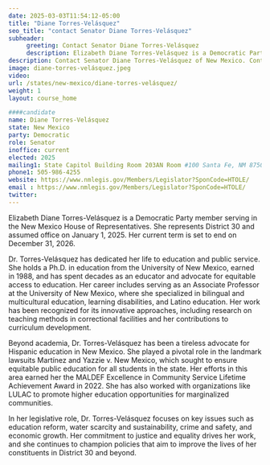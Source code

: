 ```yaml
---
date: 2025-03-03T11:54:12-05:00
title: "Diane Torres-Velásquez"
seo_title: "contact Senator Diane Torres-Velásquez"
subheader:
     greeting: Contact Senator Diane Torres-Velásquez
     description: Elizabeth Diane Torres-Velásquez is a Democratic Party member serving in the New Mexico House of Representatives. She represents District 30 and assumed office on January 1, 2025. Her current term is set to end on December 31, 2026.
description: Contact Senator Diane Torres-Velásquez of New Mexico. Contact information for Diane Torres-Velásquez includes email address, phone number, and mailing address.
image: diane-torres-velásquez.jpeg
video:
url: /states/new-mexico/diane-torres-velásquez/
weight: 1
layout: course_home

####candidate
name: Diane Torres-Velásquez
state: New Mexico
party: Democratic
role: Senator
inoffice: current
elected: 2025
mailing1: State Capitol Building Room 203AN Room #100 Santa Fe, NM 87501
phone1: 505-986-4255
website: https://www.nmlegis.gov/Members/Legislator?SponCode=HTOLE/
email : https://www.nmlegis.gov/Members/Legislator?SponCode=HTOLE/
twitter: 
---
```

Elizabeth Diane Torres-Velásquez is a Democratic Party member serving in the New Mexico House of Representatives. She represents District 30 and assumed office on January 1, 2025. Her current term is set to end on December 31, 2026.

Dr. Torres-Velásquez has dedicated her life to education and public service. She holds a Ph.D. in education from the University of New Mexico, earned in 1988, and has spent decades as an educator and advocate for equitable access to education. Her career includes serving as an Associate Professor at the University of New Mexico, where she specialized in bilingual and multicultural education, learning disabilities, and Latino education. Her work has been recognized for its innovative approaches, including research on teaching methods in correctional facilities and her contributions to curriculum development.

Beyond academia, Dr. Torres-Velásquez has been a tireless advocate for Hispanic education in New Mexico. She played a pivotal role in the landmark lawsuits Martínez and Yazzie v. New Mexico, which sought to ensure equitable public education for all students in the state. Her efforts in this area earned her the MALDEF Excellence in Community Service Lifetime Achievement Award in 2022. She has also worked with organizations like LULAC to promote higher education opportunities for marginalized communities.

In her legislative role, Dr. Torres-Velásquez focuses on key issues such as education reform, water scarcity and sustainability, crime and safety, and economic growth. Her commitment to justice and equality drives her work, and she continues to champion policies that aim to improve the lives of her constituents in District 30 and beyond.

